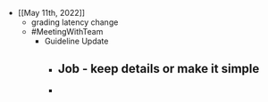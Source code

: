 - [[May 11th, 2022]]
	- grading latency change
	- #MeetingWithTeam
		- Guideline Update
			- Job - keep details or make it simple
				-
			-